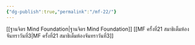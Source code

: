 ```yaml
---
{"dg-publish":true,"permalink":"/mf-22/"}
---
```


[[ฐานจิตร Mind Foundation\|ฐานจิตร Mind Foundation]]
[[MF ครั้งที่21 สมาธิเต็มห้องจันทราวันที่3\|MF ครั้งที่21 สมาธิเต็มห้องจันทราวันที่3]]

